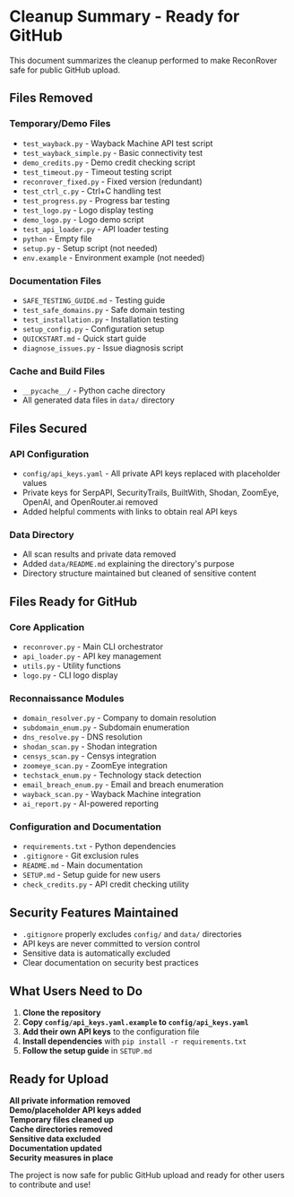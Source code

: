 # Cleanup Summary - Ready for GitHub

This document summarizes the cleanup performed to make ReconRover safe for public GitHub upload.

## Files Removed

### Temporary/Demo Files
- `test_wayback.py` - Wayback Machine API test script
- `test_wayback_simple.py` - Basic connectivity test
- `demo_credits.py` - Demo credit checking script
- `test_timeout.py` - Timeout testing script
- `reconrover_fixed.py` - Fixed version (redundant)
- `test_ctrl_c.py` - Ctrl+C handling test
- `test_progress.py` - Progress bar testing
- `test_logo.py` - Logo display testing
- `demo_logo.py` - Logo demo script
- `test_api_loader.py` - API loader testing
- `python` - Empty file
- `setup.py` - Setup script (not needed)
- `env.example` - Environment example (not needed)

### Documentation Files
- `SAFE_TESTING_GUIDE.md` - Testing guide
- `test_safe_domains.py` - Safe domain testing
- `test_installation.py` - Installation testing
- `setup_config.py` - Configuration setup
- `QUICKSTART.md` - Quick start guide
- `diagnose_issues.py` - Issue diagnosis script

### Cache and Build Files
- `__pycache__/` - Python cache directory
- All generated data files in `data/` directory

## Files Secured

### API Configuration
- `config/api_keys.yaml` - All private API keys replaced with placeholder values
- Private keys for SerpAPI, SecurityTrails, BuiltWith, Shodan, ZoomEye, OpenAI, and OpenRouter.ai removed
- Added helpful comments with links to obtain real API keys

### Data Directory
- All scan results and private data removed
- Added `data/README.md` explaining the directory's purpose
- Directory structure maintained but cleaned of sensitive content

## Files Ready for GitHub

### Core Application
- `reconrover.py` - Main CLI orchestrator
- `api_loader.py` - API key management
- `utils.py` - Utility functions
- `logo.py` - CLI logo display

### Reconnaissance Modules
- `domain_resolver.py` - Company to domain resolution
- `subdomain_enum.py` - Subdomain enumeration
- `dns_resolve.py` - DNS resolution
- `shodan_scan.py` - Shodan integration
- `censys_scan.py` - Censys integration
- `zoomeye_scan.py` - ZoomEye integration
- `techstack_enum.py` - Technology stack detection
- `email_breach_enum.py` - Email and breach enumeration
- `wayback_scan.py` - Wayback Machine integration
- `ai_report.py` - AI-powered reporting

### Configuration and Documentation
- `requirements.txt` - Python dependencies
- `.gitignore` - Git exclusion rules
- `README.md` - Main documentation
- `SETUP.md` - Setup guide for new users
- `check_credits.py` - API credit checking utility

## Security Features Maintained

- `.gitignore` properly excludes `config/` and `data/` directories
- API keys are never committed to version control
- Sensitive data is automatically excluded
- Clear documentation on security best practices

## What Users Need to Do

1. **Clone the repository**
2. **Copy `config/api_keys.yaml.example` to `config/api_keys.yaml`**
3. **Add their own API keys** to the configuration file
4. **Install dependencies** with `pip install -r requirements.txt`
5. **Follow the setup guide** in `SETUP.md`

## Ready for Upload

 **All private information removed**  
 **Demo/placeholder API keys added**  
 **Temporary files cleaned up**  
 **Cache directories removed**  
 **Sensitive data excluded**  
 **Documentation updated**  
 **Security measures in place**  

The project is now safe for public GitHub upload and ready for other users to contribute and use!


